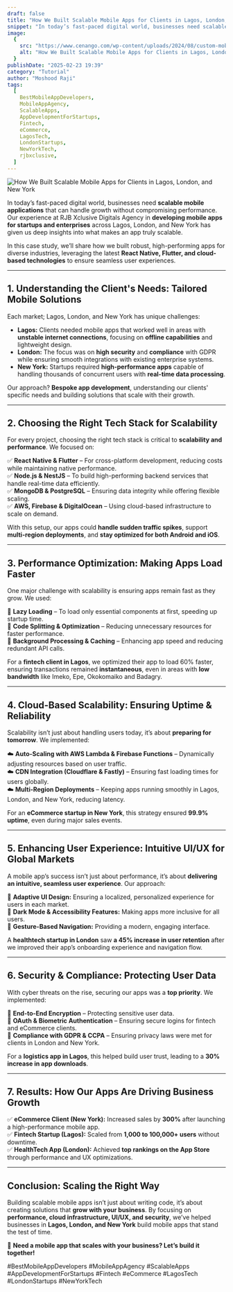 ```yaml
---
draft: false
title: "How We Built Scalable Mobile Apps for Clients in Lagos, London, and New York"
snippet: "In today’s fast-paced digital world, businesses need scalable mobile applications that can handle growth without compromising performance. Our experience in developing mobile apps for startups and enterprises across Lagos, London, and New York has given us deep insights into what makes an app truly scalable."
image:
  {
    src: "https://www.cenango.com/wp-content/uploads/2024/08/custom-mobile-app-development-services-in-us-1024x622.png",
    alt: "How We Built Scalable Mobile Apps for Clients in Lagos, London, and New York",
  }
publishDate: "2025-02-23 19:39"
category: "Tutorial"
author: "Moshood Raji"
tags:
  [
    BestMobileAppDevelopers,
    MobileAppAgency,
    ScalableApps,
    AppDevelopmentForStartups,
    Fintech,
    eCommerce,
    LagosTech,
    LondonStartups,
    NewYorkTech,
    rjbxclusive,
  ]
---
```


![How We Built Scalable Mobile Apps for Clients in Lagos, London, and New York](https://www.cenango.com/wp-content/uploads/2024/08/custom-mobile-app-development-services-in-us-1024x622.png)

In today’s fast-paced digital world, businesses need **scalable mobile applications** that can handle growth without compromising performance. Our experience at RJB Xclusive Digitals Agency in **developing mobile apps for startups and enterprises** across Lagos, London, and New York has given us deep insights into what makes an app truly scalable.

In this case study, we’ll share how we built robust, high-performing apps for diverse industries, leveraging the latest **React Native, Flutter, and cloud-based technologies** to ensure seamless user experiences.

---

## **1. Understanding the Client's Needs: Tailored Mobile Solutions**

Each market; Lagos, London, and New York has unique challenges:

- **Lagos:** Clients needed mobile apps that worked well in areas with **unstable internet connections**, focusing on **offline capabilities** and lightweight design.
- **London:** The focus was on **high security** and **compliance** with GDPR while ensuring smooth integrations with existing enterprise systems.
- **New York:** Startups required **high-performance apps** capable of handling thousands of concurrent users with **real-time data processing**.

Our approach? **Bespoke app development**, understanding our clients' specific needs and building solutions that scale with their growth.

---

## **2. Choosing the Right Tech Stack for Scalability**

For every project, choosing the right tech stack is critical to **scalability and performance**. We focused on:

✅ **React Native & Flutter** – For cross-platform development, reducing costs while maintaining native performance.  
✅ **Node.js & NestJS** – To build high-performing backend services that handle real-time data efficiently.  
✅ **MongoDB & PostgreSQL** – Ensuring data integrity while offering flexible scaling.  
✅ **AWS, Firebase & DigitalOcean** – Using cloud-based infrastructure to scale on demand.

With this setup, our apps could **handle sudden traffic spikes**, support **multi-region deployments**, and **stay optimized for both Android and iOS**.

---

## **3. Performance Optimization: Making Apps Load Faster**

One major challenge with scalability is ensuring apps remain fast as they grow. We used:

🚀 **Lazy Loading** – To load only essential components at first, speeding up startup time.  
🚀 **Code Splitting & Optimization** – Reducing unnecessary resources for faster performance.  
🚀 **Background Processing & Caching** – Enhancing app speed and reducing redundant API calls.

For a **fintech client in Lagos**, we optimized their app to load 60% faster, ensuring transactions remained **instantaneous**, even in areas with **low bandwidth** like Imeko, Epe, Okokomaiko and Badagry.

---

## **4. Cloud-Based Scalability: Ensuring Uptime & Reliability**

Scalability isn’t just about handling users today, it’s about **preparing for tomorrow**. We implemented:

☁️ **Auto-Scaling with AWS Lambda & Firebase Functions** – Dynamically adjusting resources based on user traffic.  
☁️ **CDN Integration (Cloudflare & Fastly)** – Ensuring fast loading times for users globally.  
☁️ **Multi-Region Deployments** – Keeping apps running smoothly in Lagos, London, and New York, reducing latency.

For an **eCommerce startup in New York**, this strategy ensured **99.9% uptime**, even during major sales events.

---

## **5. Enhancing User Experience: Intuitive UI/UX for Global Markets**

A mobile app’s success isn’t just about performance, it’s about **delivering an intuitive, seamless user experience**. Our approach:

🎨 **Adaptive UI Design:** Ensuring a localized, personalized experience for users in each market.  
🎨 **Dark Mode & Accessibility Features:** Making apps more inclusive for all users.  
🎨 **Gesture-Based Navigation:** Providing a modern, engaging interface.

A **healthtech startup in London** saw **a 45% increase in user retention** after we improved their app’s onboarding experience and navigation flow.

---

## **6. Security & Compliance: Protecting User Data**

With cyber threats on the rise, securing our apps was a **top priority**. We implemented:

🔐 **End-to-End Encryption** – Protecting sensitive user data.  
🔐 **OAuth & Biometric Authentication** – Ensuring secure logins for fintech and eCommerce clients.  
🔐 **Compliance with GDPR & CCPA** – Ensuring privacy laws were met for clients in London and New York.

For a **logistics app in Lagos**, this helped build user trust, leading to a **30% increase in app downloads**.

---

## **7. Results: How Our Apps Are Driving Business Growth**

✅ **eCommerce Client (New York):** Increased sales by **300%** after launching a high-performance mobile app.  
✅ **Fintech Startup (Lagos):** Scaled from **1,000 to 100,000+ users** without downtime.  
✅ **HealthTech App (London):** Achieved **top rankings on the App Store** through performance and UX optimizations.

---

## **Conclusion: Scaling the Right Way**

Building scalable mobile apps isn’t just about writing code, it’s about creating solutions that **grow with your business**. By focusing on **performance, cloud infrastructure, UI/UX, and security**, we’ve helped businesses in **Lagos, London, and New York** build mobile apps that stand the test of time.

🚀 **Need a mobile app that scales with your business? Let’s build it together!**

#BestMobileAppDevelopers #MobileAppAgency #ScalableApps #AppDevelopmentForStartups #Fintech #eCommerce #LagosTech #LondonStartups #NewYorkTech
